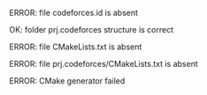 ERROR: file codeforces.id is absent
OK: folder prj.codeforces structure is correct
ERROR: file CMakeLists.txt is absent
ERROR: file prj.codeforces/CMakeLists.txt is absent
ERROR: CMake generator failed
